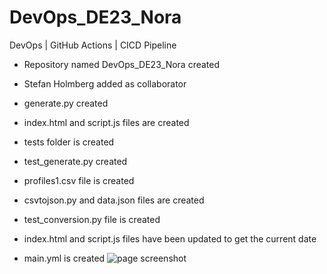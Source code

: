 ﻿# DevOps_DE23_Nora

DevOps | GitHub Actions | CICD Pipeline

*  Repository named DevOps_DE23_Nora created

*  Stefan Holmberg added as collaborator

*  generate.py created

*  index.html and script.js files are created

*  tests folder is created

*  test_generate.py created

*  profiles1.csv file is created

*  csvtojson.py and data.json files are created

*  test_conversion.py file is created

*  index.html and script.js files have been updated to get the current date

*  main.yml is created
![page screenshot](https://github.com/noraayaz/DevOps_DE23_Nora/assets/112772013/55c95c17-eacd-4d97-98a7-1b4110ec6109)
